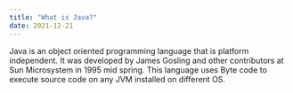 ```yaml
---
title: "What is Java?"
date: 2021-12-21
---
```

Java is an object oriented programming language that is platform independent. It was developed by James Gosling and other contributors at Sun Microsystem in 1995 mid spring. This language uses Byte code to execute source code on any JVM installed on different OS.

